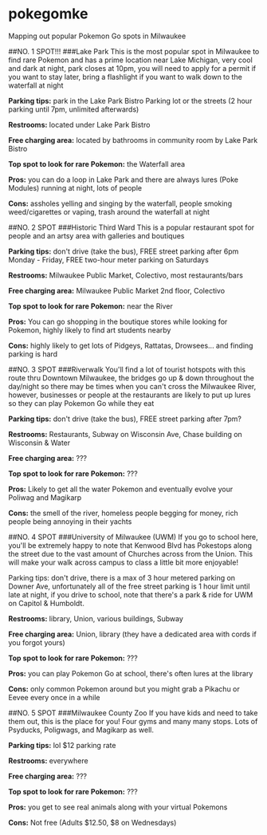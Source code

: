 # pokegomke
Mapping out popular Pokemon Go spots in Milwaukee

##NO. 1 SPOT!!!
###Lake Park
This is the most popular spot in Milwaukee to find rare Pokemon and has a prime location near Lake Michigan, very cool and dark at night, park closes at 10pm, you will need to apply for a permit if you want to stay later, bring a flashlight if you want to walk down to the waterfall at night

**Parking tips:** park in the Lake Park Bistro Parking lot or the streets (2 hour parking until 7pm, unlimited afterwards)

**Restrooms:** located under Lake Park Bistro

**Free charging area:** located by bathrooms in community room by Lake Park Bistro

**Top spot to look for rare Pokemon:** the Waterfall area

**Pros:** you can do a loop in Lake Park and there are always lures (Poke Modules) running at night, lots of people

**Cons:** assholes yelling and singing by the waterfall, people smoking weed/cigarettes or vaping, trash around the waterfall at night

##NO. 2 SPOT
###Historic Third Ward
This is a popular restaurant spot for people and an artsy area with galleries and boutiques

**Parking tips:** don't drive (take the bus), FREE street parking after 6pm Monday - Friday, FREE two-hour meter parking on Saturdays

**Restrooms:** Milwaukee Public Market, Colectivo, most restaurants/bars

**Free charging area:** Milwaukee Public Market 2nd floor, Colectivo

**Top spot to look for rare Pokemon:** near the River

**Pros:** You can go shopping in the boutique stores while looking for Pokemon, highly likely to find art students nearby

**Cons:** highly likely to get lots of Pidgeys, Rattatas, Drowsees... and finding parking is hard

##NO. 3 SPOT
###Riverwalk
You'll find a lot of tourist hotspots with this route thru Downtown Milwaukee, the bridges go up & down throughout the day/night so there may be times when you can't cross the Milwaukee River, however, businesses or people at the restaurants are likely to put up lures so they can play Pokemon Go while they eat

**Parking tips:** don't drive (take the bus), FREE street parking after 7pm?

**Restrooms:** Restaurants, Subway on Wisconsin Ave, Chase building on Wisconsin & Water

**Free charging area:** ???

**Top spot to look for rare Pokemon:** ???

**Pros:** Likely to get all the water Pokemon and eventually evolve your Poliwag and Magikarp

**Cons:** the smell of the river, homeless people begging for money, rich people being annoying in their yachts

##NO. 4 SPOT
###University of Milwaukee (UWM)
If you go to school here, you'll be extremely happy to note that Kenwood Blvd has Pokestops along the street due to the vast amount of Churches across from the Union. This will make your walk across campus to class a little bit more enjoyable!

Parking tips: don't drive, there is a max of 3 hour metered parking on Downer Ave, unfortunately all of the free street parking is 1 hour limit until late at night, if you drive to school, note that there's a park & ride for UWM on Capitol & Humboldt.

**Restrooms:** library, Union, various buildings, Subway

**Free charging area:** Union, library (they have a dedicated area with cords if you forgot yours)

**Top spot to look for rare Pokemon:** ???

**Pros:** you can play Pokemon Go at school, there's often lures at the library

**Cons:** only common Pokemon around but you might grab a Pikachu or Eevee every once in a while

##NO. 5 SPOT
###Milwaukee County Zoo
If you have kids and need to take them out, this is the place for you! Four gyms and many many stops. Lots of Psyducks, Poligwags, and Magikarp as well.

**Parking tips:** lol $12 parking rate

**Restrooms:** everywhere

**Free charging area:** ???

**Top spot to look for rare Pokemon:** ???

**Pros:** you get to see real animals along with your virtual Pokemons

**Cons:** Not free (Adults $12.50, $8 on Wednesdays)
